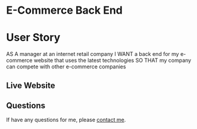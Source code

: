 # E-Commerce Back End

<h1> User Story </h1>
<p>
AS A manager at an internet retail company
I WANT a back end for my e-commerce website that uses the latest technologies
SO THAT my company can compete with other e-commerce companies
</p>

<h2> Live Website </h2>

## Questions
If have any questions for me, please [contact me](mailto:frankie01marie@yahoo.com).
